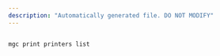 ```yaml
---
description: "Automatically generated file. DO NOT MODIFY"
---
```


```cli

mgc print printers list

```